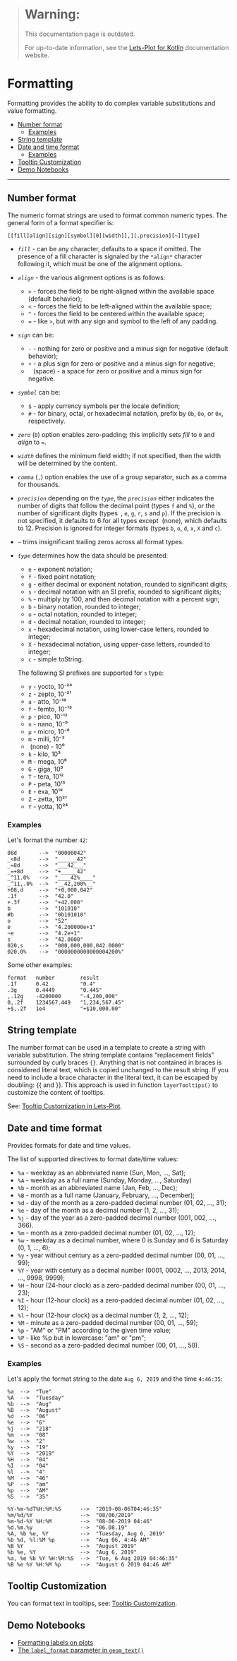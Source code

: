 >
>
>
> # Warning:
>   This documentation page is outdated.
>
>   For up-to-date information, see the [Lets-Plot for Kotlin](https://lets-plot.org/kotlin/formats.html) documentation website.
>
>
>

# Formatting

Formatting provides the ability to do complex variable substitutions and value formatting.

- [Number format](#number-format)
  - [Examples](#examples-number-format)
- [String template](#string-template)
- [Date and time format](#datetime)
  - [Examples](#examples-datetime)
- [Tooltip Customization](#tooltips)
- [Demo Notebooks](#demo-notebooks)

------
<a id="number-format"></a>

## Number format

The numeric format strings are used to format common numeric types. The general form of a format specifier is:

```
[​[fill]align][sign][symbol][0][width][,][.precision][~][type]
```

* *`fill`* - can be any character, defaults to a space if omitted. The presence of a fill character is signaled by
  the `*align*` character following it, which must be one of the alignment options.

* *`align`* - the various alignment options is as follows:

  * `>` - forces the field to be right-aligned within the available space (default behavior);
  * `<` - forces the field to be left-aligned within the available space;
  * `^` - forces the field to be centered within the available space;
  * `=` - like `>`, but with any sign and symbol to the left of any padding.

* *`sign`* can be:

  * `-` - nothing for zero or positive and a minus sign for negative (default behavior);
  * `+` - a plus sign for zero or positive and a minus sign for negative;
  * ` ` (space) - a space for zero or positive and a minus sign for negative.

* *`symbol`* can be:

  * `$` - apply currency symbols per the locale definition;
  * `#` - for binary, octal, or hexadecimal notation, prefix by `0b`, `0o`, or `0x`, respectively.

* *`zero`* (`0`) option enables zero-padding; this implicitly sets *fill* to `0` and *align* to `=`.

* *`width`* defines the minimum field width; if not specified, then the width will be determined by the content.

* *`comma`* (`,`) option enables the use of a group separator, such as a comma for thousands.

* *`precision`* depending on the *`type`*, the *`precision`* either indicates the number of digits that follow the
  decimal point (types `f` and `%`), or the number of significant digits (types` ​`, `e`, `g`, `r`, `s` and `p`). If the
  precision is not specified, it defaults to 6 for all types except ​ (none), which defaults to 12. Precision is ignored
  for integer formats (types `b`, `o`, `d`, `x`, `X` and `c`).

* *`~`* trims insignificant trailing zeros across all format types.

* *`type`* determines how the data should be presented:

  * `e` - exponent notation;
  * `f` - fixed point notation;
  * `g` - either decimal or exponent notation, rounded to significant digits;
  * `s` - decimal notation with an SI prefix, rounded to significant digits;
  * `%` - multiply by 100, and then decimal notation with a percent sign;
  * `b` - binary notation, rounded to integer;
  * `o` - octal notation, rounded to integer;
  * `d` - decimal notation, rounded to integer;
  * `x` - hexadecimal notation, using lower-case letters, rounded to integer;
  * `X` - hexadecimal notation, using upper-case letters, rounded to integer;
  * `c` - simple toString.

  The following SI prefixes are supported for `s` type:

  * `y` - yocto, 10⁻²⁴
  * `z` - zepto, 10⁻²¹
  * `a` - atto, 10⁻¹⁸
  * `f` - femto, 10⁻¹⁵
  * `p` - pico, 10⁻¹²
  * `n` - nano, 10⁻⁹
  * `µ` - micro, 10⁻⁶
  * `m` - milli, 10⁻³
  * `​` (none) - 10⁰
  * `k` - kilo, 10³
  * `M` - mega, 10⁶
  * `G` - giga, 10⁹
  * `T` - tera, 10¹²
  * `P` - peta, 10¹⁵
  * `E` - exa, 10¹⁸
  * `Z` - zetta, 10²¹
  * `Y` - yotta, 10²⁴

<a id="examples-number-format"></a>

### Examples

Let's format the number `42`:

```
08d       -->  "00000042"
_<8d      -->  "______42"
_=8d      -->  "___42___"
_=+8d     -->  "+_____42"
_^11.0%   -->  "____42%____"
_^11,.0%  -->  "__42,200%__"
+08,d     -->  "+0,000,042"
.1f       -->  "42.0"
+.3f      -->  "+42.000"
b         -->  "101010"
#b        -->  "0b101010"
o         -->  "52"
e         -->  "4.200000e+1"
~e        -->  "4.2e+1"
s         -->  "42.0000"
020,s     -->  "000,000,000,042.0000"
020.0%    -->  "0000000000000004200%"
```

Some other examples:

```
format   number        result
.1f      0.42          "0.4"
.3g      0.4449        "0.445"
,.12g    -4200000      "-4,200,000" 
0,.2f    1234567.449   "1,234,567.45"
+$,.2f   1e4           "+$10,000.00"
```

<a id="string-template"></a>

## String template

The number format can be used in a template to create a string with variable substitution. The string template contains
“replacement fields” surrounded by curly braces `{}`. Anything that is not contained in braces is considered literal
text, which is copied unchanged to the result string. If you need to include a brace character in the literal text, it
can be escaped by doubling: {{ and }}. This approach is used in function `layerTooltips()` to customize the content of
tooltips.

See: [Tooltip Customization in Lets-Plot](https://lets-plot.org/kotlin/tooltips.html).

<a id="datetime"></a>

## Date and time format

Provides formats for date and time values.

The list of supported directives to format date/time values:

* `%a` - weekday as an abbreviated name (Sun, Mon, …, Sat);
* `%A` - weekday as a full name (Sunday, Monday, …, Saturday)
* `%b` - month as an abbreviated name (Jan, Feb, …, Dec);
* `%B` - month as a full name (January, February, …, December);
* `%d` - day of the month as a zero-padded decimal number (01, 02, …, 31);
* `%e` - day of the month as a decimal number (1, 2, …, 31);
* `%j` - day of the year as a zero-padded decimal number (001, 002, …, 366).
* `%m` - month as a zero-padded decimal number (01, 02, …, 12);
* `%w` - weekday as a decimal number, where 0 is Sunday and 6 is Saturday (0, 1, …, 6);
* `%y` - year without century as a zero-padded decimal number (00, 01, …, 99);
* `%Y` - year with century as a decimal number (0001, 0002, …, 2013, 2014, …, 9998, 9999);
* `%H` - hour (24-hour clock) as a zero-padded decimal number (00, 01, …, 23);
* `%I` - hour (12-hour clock) as a zero-padded decimal number (01, 02, …, 12);
* `%l` - hour (12-hour clock) as a decimal number (1, 2, …, 12);
* `%M` - minute as a zero-padded decimal number (00, 01, …, 59);
* `%p` - "AM" or "PM" according to the given time value;
* `%P` - like %p but in lowercase: "am" or "pm";
* `%S` - second as a zero-padded decimal number (00, 01, …, 59).

<a id="examples-datetime"></a>

### Examples

Let's apply the format string to the date `Aug 6, 2019` and the time `4:46:35`:

```
%a  -->  "Tue"
%A  -->  "Tuesday"
%b  -->  "Aug"
%B  -->  "August"
%d  -->  "06"
%e  -->  "6"
%j  -->  "218"
%m  -->  "08"
%w  -->  "2" 
%y  -->  "19"
%Y  -->  "2019"
%H  -->  "04"
%I  -->  "04"
%l  -->  "4"
%M  -->  "46"
%P  -->  "am"
%p  -->  "AM"
%S  -->  "35"

%Y-%m-%dT%H:%M:%S      -->  "2019-08-06T04:46:35"
%m/%d/%Y               -->  "08/06/2019"
%m-%d-%Y %H:%M         -->  "08-06-2019 04:46"
%d.%m.%y               -->  "06.08.19"
%A, %b %e, %Y          -->  "Tuesday, Aug 6, 2019"
%b %d, %l:%M %p        -->  "Aug 06, 4:46 AM"
%B %Y                  -->  "August 2019"
%b %e, %Y              -->  "Aug 6, 2019"
%a, %e %b %Y %H:%M:%S  -->  "Tue, 6 Aug 2019 04:46:35"
%B %e %Y %H:%M %p      -->  "August 6 2019 04:46 AM"
```

<a id="tooltips"></a>
                           
## Tooltip Customization

You can format text in tooltips, see: [Tooltip Customization](https://lets-plot.org/kotlin/tooltips.html).

<a id="demo-notebooks"></a>

## Demo Notebooks

* [Formatting labels on plots](https://nbviewer.jupyter.org/github/JetBrains/lets-plot-kotlin/blob/master/docs/examples/jupyter-notebooks/formatting_axes_etc.ipynb)
* [The `label_format` parameter in `geom_text()`](https://nbviewer.jupyter.org/github/JetBrains/lets-plot-kotlin/blob/master/docs/examples/jupyter-notebooks/label_format.ipynb)